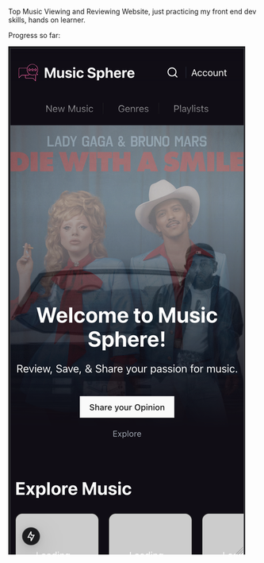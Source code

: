 Top Music Viewing and Reviewing Website, just practicing my front end dev skills, hands on learner.

Progress so far:

![alt text](image.png)